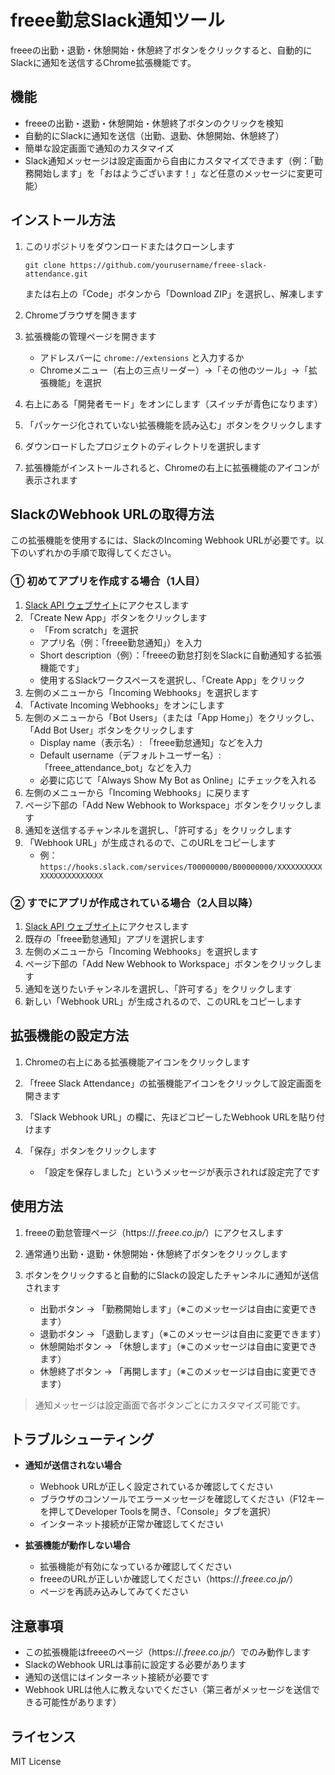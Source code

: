 # freee勤怠Slack通知ツール

freeeの出勤・退勤・休憩開始・休憩終了ボタンをクリックすると、自動的にSlackに通知を送信するChrome拡張機能です。

## 機能

- freeeの出勤・退勤・休憩開始・休憩終了ボタンのクリックを検知
- 自動的にSlackに通知を送信（出勤、退勤、休憩開始、休憩終了）
- 簡単な設定画面で通知のカスタマイズ
- Slack通知メッセージは設定画面から自由にカスタマイズできます（例：「勤務開始します」を「おはようございます！」など任意のメッセージに変更可能）

## インストール方法

1. このリポジトリをダウンロードまたはクローンします
   ```
   git clone https://github.com/yourusername/freee-slack-attendance.git
   ```
   または右上の「Code」ボタンから「Download ZIP」を選択し、解凍します

2. Chromeブラウザを開きます

3. 拡張機能の管理ページを開きます
   - アドレスバーに `chrome://extensions` と入力するか
   - Chromeメニュー（右上の三点リーダー）→「その他のツール」→「拡張機能」を選択

4. 右上にある「開発者モード」をオンにします（スイッチが青色になります）

5. 「パッケージ化されていない拡張機能を読み込む」ボタンをクリックします

6. ダウンロードしたプロジェクトのディレクトリを選択します

7. 拡張機能がインストールされると、Chromeの右上に拡張機能のアイコンが表示されます

## SlackのWebhook URLの取得方法

この拡張機能を使用するには、SlackのIncoming Webhook URLが必要です。以下のいずれかの手順で取得してください。

### ① 初めてアプリを作成する場合（1人目）

1. [Slack API ウェブサイト](https://api.slack.com/apps)にアクセスします
2. 「Create New App」ボタンをクリックします
   - 「From scratch」を選択
   - アプリ名（例：「freee勤怠通知」）を入力
   - Short description（例）：「freeeの勤怠打刻をSlackに自動通知する拡張機能です」
   - 使用するSlackワークスペースを選択し、「Create App」をクリック
3. 左側のメニューから「Incoming Webhooks」を選択します
4. 「Activate Incoming Webhooks」をオンにします
5. 左側のメニューから「Bot Users」（または「App Home」）をクリックし、「Add Bot User」ボタンをクリックします
   - Display name（表示名）: 「freee勤怠通知」などを入力
   - Default username（デフォルトユーザー名）: 「freee_attendance_bot」などを入力
   - 必要に応じて「Always Show My Bot as Online」にチェックを入れる
6. 左側のメニューから「Incoming Webhooks」に戻ります
7. ページ下部の「Add New Webhook to Workspace」ボタンをクリックします
8. 通知を送信するチャンネルを選択し、「許可する」をクリックします
9. 「Webhook URL」が生成されるので、このURLをコピーします
   - 例：`https://hooks.slack.com/services/T00000000/B00000000/XXXXXXXXXXXXXXXXXXXXXXXX`

### ② すでにアプリが作成されている場合（2人目以降）

1. [Slack API ウェブサイト](https://api.slack.com/apps)にアクセスします
2. 既存の「freee勤怠通知」アプリを選択します
3. 左側のメニューから「Incoming Webhooks」を選択します
4. ページ下部の「Add New Webhook to Workspace」ボタンをクリックします
5. 通知を送りたいチャンネルを選択し、「許可する」をクリックします
6. 新しい「Webhook URL」が生成されるので、このURLをコピーします

## 拡張機能の設定方法

1. Chromeの右上にある拡張機能アイコンをクリックします

2. 「freee Slack Attendance」の拡張機能アイコンをクリックして設定画面を開きます

3. 「Slack Webhook URL」の欄に、先ほどコピーしたWebhook URLを貼り付けます

4. 「保存」ボタンをクリックします
   - 「設定を保存しました」というメッセージが表示されれば設定完了です

## 使用方法

1. freeeの勤怠管理ページ（https://*.freee.co.jp/*）にアクセスします

2. 通常通り出勤・退勤・休憩開始・休憩終了ボタンをクリックします

3. ボタンをクリックすると自動的にSlackの設定したチャンネルに通知が送信されます
   - 出勤ボタン → 「勤務開始します」（※このメッセージは自由に変更できます）
   - 退勤ボタン → 「退勤します」（※このメッセージは自由に変更できます）
   - 休憩開始ボタン → 「休憩します」（※このメッセージは自由に変更できます）
   - 休憩終了ボタン → 「再開します」（※このメッセージは自由に変更できます）

> 通知メッセージは設定画面で各ボタンごとにカスタマイズ可能です。

## トラブルシューティング

- **通知が送信されない場合**
  - Webhook URLが正しく設定されているか確認してください
  - ブラウザのコンソールでエラーメッセージを確認してください（F12キーを押してDeveloper Toolsを開き、「Console」タブを選択）
  - インターネット接続が正常か確認してください

- **拡張機能が動作しない場合**
  - 拡張機能が有効になっているか確認してください
  - freeeのURLが正しいか確認してください（https://*.freee.co.jp/*）
  - ページを再読み込みしてみてください

## 注意事項

- この拡張機能はfreeeのページ（https://*.freee.co.jp/*）でのみ動作します
- SlackのWebhook URLは事前に設定する必要があります
- 通知の送信にはインターネット接続が必要です
- Webhook URLは他人に教えないでください（第三者がメッセージを送信できる可能性があります）

## ライセンス

MIT License
